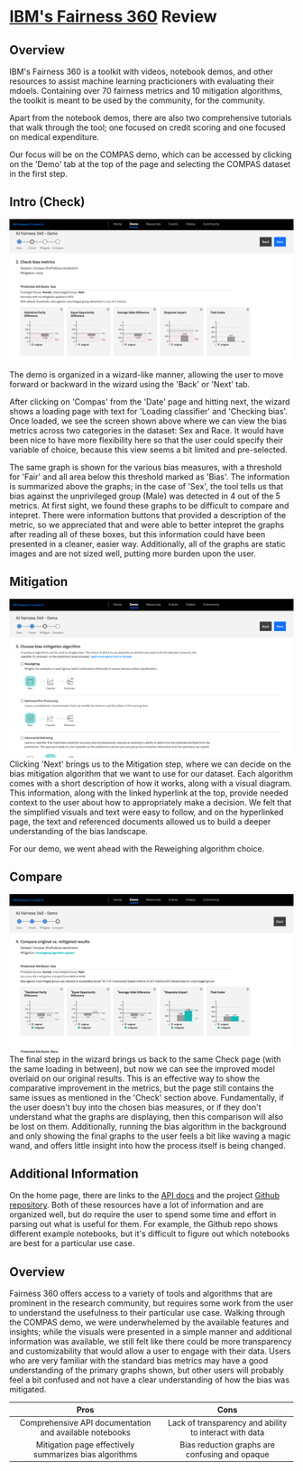 # [IBM's Fairness 360](http://aif360.mybluemix.net/) Review

## Overview 
IBM's Fairness 360 is a toolkit with videos, notebook demos, and other resources to assist machine learning practicioners with evaluating their mdoels. 
Containing over 70 fairness metrics and 10 mitigation algorithms, the toolkit is meant to be used by the community, for the community. 

Apart from the notebook demos, there are also two comprehensive tutorials that walk through the tool; one focused on credit scoring and one focused on medical expenditure. 

Our focus will be on the COMPAS demo, which can be accessed by clicking on the 'Demo' tab at the top of the page and selecting the COMPAS dataset in the first step.

## Intro (Check)

![IBM 360 1](/images/360_1.png)

The demo is organized in a wizard-like manner, allowing the user to move forward or backward in the wizard using the 'Back' or 'Next' tab. 

After clicking on 'Compas' from the 'Date' page and hitting next, the wizard shows a loading page with text for 'Loading classifier' and 'Checking bias'. Once loaded, we see the screen shown above where we can view the bias metrics across two categories in the dataset: Sex and Race. It would have been nice to have more flexibility here so that the user could specify their variable of choice, because this view seems a bit limited and pre-selected.

The same graph is shown for the various bias measures, with a threshold for 'Fair' and all area below this threshold marked as 'Bias'. The information is summarized above the graphs; in the case of 'Sex', the tool tells us that bias against the unprivileged group (Male) was detected in 4 out of the 5 metrics. At first sight, we found these graphs to be difficult to compare and intepret. There were information buttons that provided a description of the metric, so we appreciated that and were able to better intepret the graphs after reading all of these boxes, but this information could have been presented in a cleaner, easier way. Additionally, all of the graphs are static images and are not sized well, putting more burden upon the user.

## Mitigation

![IBM 360 2](/images/360_2.png)
Clicking 'Next' brings us to the Mitigation step, where we can decide on the bias mitigation algorithm that we want to use for our dataset. Each algorithm comes with a short description of how it works, along with a visual diagram. This information, along with the linked hyperlink at the top, provide needed context to the user about how to appropriately make a decision. We felt that the simplified visuals and text were easy to follow, and on the hyperlinked page, the text and referenced documents allowed us to build a deeper understanding of the bias landscape. 

For our demo, we went ahead with the Reweighing algorithm choice.

## Compare 

![IBM 360 3](/images/360_3.png)
The final step in the wizard brings us back to the same Check page (with the same loading in between), but now we can see the improved model overlaid on our original results. This is an effective way to show the comparative improvement in the metrics, but the page still contains the same issues as mentioned in the 'Check' section above. Fundamentally, if the user doesn't buy into the chosen bias measures, or if they don't understand what the graphs are displaying, then this comparison will also be lost on them. Additionally, running the bias algorithm in the background and only showing the final graphs to the user feels a bit like waving a magic wand, and offers little insight into how the process itself is being changed.

## Additional Information
On the home page, there are links to the [API docs](https://aif360.readthedocs.io/en/latest/) and the project [Github repository](https://github.com/IBM/AIF360). Both of these resources have a lot of information and are organized well, but do require the user to spend some time and effort in parsing out what is useful for them. For example, the Github repo shows different example notebooks, but it's difficult to figure out which notebooks are best for a particular use case. 

## Overview
Fairness 360 offers access to a variety of tools and algorithms that are prominent in the research community, but requires some work from the user to understand the usefulness to their particular use case. Walking through the COMPAS demo, we were underwhelemed by the available features and insights; while the visuals were presented in a simple manner and additional information was available, we still felt like there could be more transparency and customizability that would allow a user to engage with their data. Users who are very familiar with the standard bias metrics may have a good understanding of the primary graphs shown, but other users will probably feel a bit confused and not have a clear understanding of how the bias was mitigated. 

|     Pros                                                              |     Cons                                          |
|     :---:                                                             |     :---:                                         |
| Comprehensive API documentation and available notebooks               |  Lack of transparency and ability to interact with data  |
| Mitigation page effectively summarizes bias algorithms                | Bias reduction graphs are confusing and opaque                     
